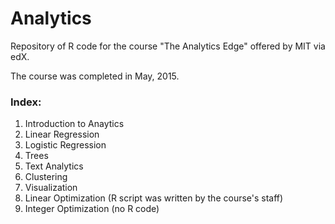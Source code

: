 # Analytics
Repository of R code for the course "The Analytics Edge" offered by MIT via edX.  

The course was completed in May, 2015.

### Index:

1. Introduction to Anaytics  
2. Linear Regression  
3. Logistic Regression  
4. Trees  
5. Text Analytics
6. Clustering  
7. Visualization  
8. Linear Optimization (R script was written by the course's staff) 
9. Integer Optimization  (no R code)

